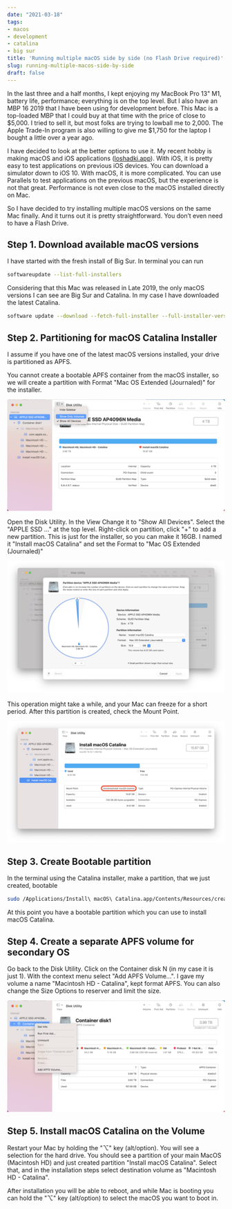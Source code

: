 ```yaml
---
date: "2021-03-18"
tags:
- macos
- development
- catalina
- big sur
title: 'Running multiple macOS side by side (no Flash Drive required)'
slug: running-multiple-macos-side-by-side
draft: false
---
```


In the last three and a half months, I kept enjoying my MacBook Pro 13" M1, battery life, performance; everything is on
the top level. But I also have an MBP 16 2019 that I have been using for development before. This Mac is a top-loaded
MBP that I could buy at that time with the price of close to $5,000. I tried to sell it, but most folks are trying to
lowball me to 2,000. The Apple Trade-In program is also willing to give me $1,750 for the laptop I bought a little over
a year ago.

I have decided to look at the better options to use it. My recent hobby is making macOS and iOS applications ([loshadki.app](https://loshadki.app)). With iOS,
it is pretty easy to test applications on previous iOS devices. You can download a simulator down to iOS 10. With macOS,
it is more complicated. You can use Parallels to test applications on the previous macOS, but the experience is not that
great. Performance is not even close to the macOS installed directly on Mac.

So I have decided to try installing multiple macOS versions on the same Mac finally. And it turns out it is pretty
straightforward. You don’t even need to have a Flash Drive.

## Step 1. Download available macOS versions

I have started with the fresh install of Big Sur. In terminal you can run

```bash
softwareupdate --list-full-installers
```

Considering that this Mac was released in Late 2019, the only macOS versions I can see are Big Sur and Catalina. In my
case I have downloaded the latest Catalina.

```bash
software update --download --fetch-full-installer --full-installer-version 10.15.7
```

## Step 2. Partitioning for macOS Catalina Installer

I assume if you have one of the latest macOS versions installed, your drive is partitioned as APFS.

You cannot create a bootable APFS container from the macOS installer, so we will create a partition with Format
"Mac OS Extended (Journaled)" for the installer.

![Show All Devices](show-all-devices.png)

Open the Disk Utility. In the View Change it to "Show All Devices". Select the "APPLE SSD ..." at the top level. Right-click on partition, click
"+" to add a new partition. This is just for the installer, so you can make it 16GB. I named it "Install macOS Catalina" and
set the Format to "Mac OS Extended (Journaled)"

![Partition](partition.png)

This operation might take a while, and your Mac can freeze for a short period. After this partition is created,
check the Mount Point.

![Add apfs volume](mount-point.png)

## Step 3. Create Bootable partition

In the terminal using the Catalina installer, make a partition, that we just created, bootable

```bash
sudo /Applications/Install\ macOS\ Catalina.app/Contents/Resources/createinstallmedia --volume /Volumes/Installer\ macOS\ Catalina
```

At this point you have a bootable partition which you can use to install macOS Catalina.

## Step 4. Create a separate APFS volume for secondary OS

Go back to the Disk Utility. Click on the Container disk N (in my case it is just 1). With the context menu select "Add APFS Volume...".
I gave my volume a name "Macintosh HD - Catalina", kept format APFS. You can also change the Size Options to reserver and limit the size.

![Add apfs volume](add-apfs-volume.png)

## Step 5. Install macOS Catalina on the Volume

Restart your Mac by holding the "⌥" key (alt/option). You will see a selection for the hard drive. You should see a partition of
your main MacOS (Macintosh HD) and just created partition "Install macOS Catalina". Select that, and in the installation steps
select destination volume as "Macintosh HD - Catalina".

After installation you will be able to reboot, and while Mac is booting you can hold the "⌥" key (alt/option) to select the
macOS you want to boot in.